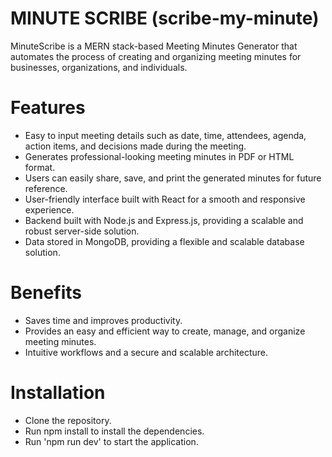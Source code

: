 # MINUTE SCRIBE (scribe-my-minute)
MinuteScribe is a MERN stack-based Meeting Minutes Generator that automates the process of creating and organizing meeting minutes for businesses, organizations, and individuals.

# Features
- Easy to input meeting details such as date, time, attendees, agenda, action items, and decisions made during the meeting.
- Generates professional-looking meeting minutes in PDF or HTML format.
- Users can easily share, save, and print the generated minutes for future reference.
- User-friendly interface built with React for a smooth and responsive experience.
- Backend built with Node.js and Express.js, providing a scalable and robust server-side solution.
- Data stored in MongoDB, providing a flexible and scalable database solution.

# Benefits
- Saves time and improves productivity.
- Provides an easy and efficient way to create, manage, and organize meeting minutes.
- Intuitive workflows and a secure and scalable architecture.

# Installation
- Clone the repository.
- Run npm install to install the dependencies.
- Run 'npm run dev' to start the application.
